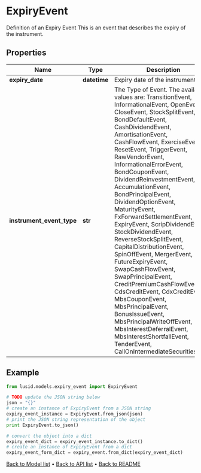 # ExpiryEvent

Definition of an Expiry Event  This is an event that describes the expiry of the instrument.

## Properties
Name | Type | Description | Notes
------------ | ------------- | ------------- | -------------
**expiry_date** | **datetime** | Expiry date of the instrument | 
**instrument_event_type** | **str** | The Type of Event. The available values are: TransitionEvent, InformationalEvent, OpenEvent, CloseEvent, StockSplitEvent, BondDefaultEvent, CashDividendEvent, AmortisationEvent, CashFlowEvent, ExerciseEvent, ResetEvent, TriggerEvent, RawVendorEvent, InformationalErrorEvent, BondCouponEvent, DividendReinvestmentEvent, AccumulationEvent, BondPrincipalEvent, DividendOptionEvent, MaturityEvent, FxForwardSettlementEvent, ExpiryEvent, ScripDividendEvent, StockDividendEvent, ReverseStockSplitEvent, CapitalDistributionEvent, SpinOffEvent, MergerEvent, FutureExpiryEvent, SwapCashFlowEvent, SwapPrincipalEvent, CreditPremiumCashFlowEvent, CdsCreditEvent, CdxCreditEvent, MbsCouponEvent, MbsPrincipalEvent, BonusIssueEvent, MbsPrincipalWriteOffEvent, MbsInterestDeferralEvent, MbsInterestShortfallEvent, TenderEvent, CallOnIntermediateSecuritiesEvent | 

## Example

```python
from lusid.models.expiry_event import ExpiryEvent

# TODO update the JSON string below
json = "{}"
# create an instance of ExpiryEvent from a JSON string
expiry_event_instance = ExpiryEvent.from_json(json)
# print the JSON string representation of the object
print ExpiryEvent.to_json()

# convert the object into a dict
expiry_event_dict = expiry_event_instance.to_dict()
# create an instance of ExpiryEvent from a dict
expiry_event_form_dict = expiry_event.from_dict(expiry_event_dict)
```
[Back to Model list](../README.md#documentation-for-models) &#8226; [Back to API list](../README.md#documentation-for-api-endpoints) &#8226; [Back to README](../README.md)


